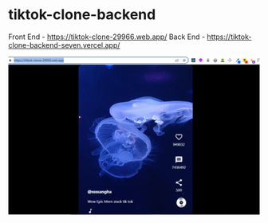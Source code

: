 # tiktok-clone-backend

Front End - https://tiktok-clone-29966.web.app/
Back End  - https://tiktok-clone-backend-seven.vercel.app/


<img src="tiktok.png">

